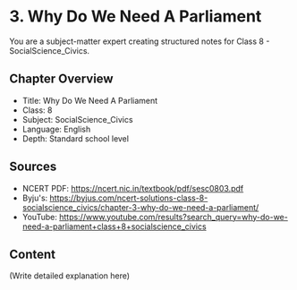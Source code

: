 # 3. Why Do We Need A Parliament

You are a subject-matter expert creating structured notes for Class 8 - SocialScience_Civics.

## Chapter Overview
- Title: Why Do We Need A Parliament
- Class: 8
- Subject: SocialScience_Civics
- Language: English
- Depth: Standard school level

## Sources
- NCERT PDF: https://ncert.nic.in/textbook/pdf/sesc0803.pdf
- Byju's: https://byjus.com/ncert-solutions-class-8-socialscience_civics/chapter-3-why-do-we-need-a-parliament/
- YouTube: https://www.youtube.com/results?search_query=why-do-we-need-a-parliament+class+8+socialscience_civics

## Content
(Write detailed explanation here)
